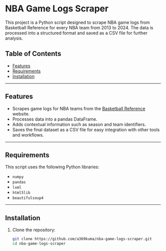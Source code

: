 # NBA Game Logs Scraper

This project is a Python script designed to scrape NBA game logs from Basketball Reference for every NBA team from 2013 to 2024. The data is processed into a structured format and saved as a CSV file for further analysis.

## Table of Contents

- [Features](#features)
- [Requirements](#requirements)
- [Installation](#installation)

---

## Features

- Scrapes game logs for NBA teams from the [Basketball Reference](https://www.basketball-reference.com/) website.
- Processes data into a pandas DataFrame.
- Adds contextual information such as season and team identifiers.
- Saves the final dataset as a CSV file for easy integration with other tools and workflows.

---

## Requirements

This script uses the following Python libraries:

- `numpy`
- `pandas`
- `lxml`
- `html5lib`
- `beautifulsoup4`

---

## Installation

1. Clone the repository:
   ```bash
   git clone https://github.com/a369kuma/nba-game-logs-scraper.git
   cd nba-game-logs-scraper
